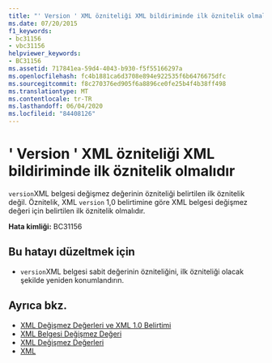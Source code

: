 ```yaml
---
title: "' Version ' XML özniteliği XML bildiriminde ilk öznitelik olmalıdır"
ms.date: 07/20/2015
f1_keywords:
- bc31156
- vbc31156
helpviewer_keywords:
- BC31156
ms.assetid: 717841ea-59d4-4043-b930-f5f55166297a
ms.openlocfilehash: fc4b1881ca6d3708e894e922535f6b6476675dfc
ms.sourcegitcommit: f8c270376ed905f6a8896ce0fe25b4f4b38ff498
ms.translationtype: MT
ms.contentlocale: tr-TR
ms.lasthandoff: 06/04/2020
ms.locfileid: "84408126"
---
```

# <a name="xml-attribute-version-must-be-the-first-attribute-in-xml-declaration"></a>' Version ' XML özniteliği XML bildiriminde ilk öznitelik olmalıdır
`version`XML belgesi değişmez değerinin özniteliği belirtilen ilk öznitelik değil. Öznitelik, XML `version` 1,0 belirtimine göre XML belgesi değişmez değeri için belirtilen ilk öznitelik olmalıdır.  
  
 **Hata kimliği:** BC31156  
  
## <a name="to-correct-this-error"></a>Bu hatayı düzeltmek için  
  
- `version`XML belgesi sabit değerinin özniteliğini, ilk özniteliği olacak şekilde yeniden konumlandırın.  
  
## <a name="see-also"></a>Ayrıca bkz.

- [XML Değişmez Değerleri ve XML 1.0 Belirtimi](../programming-guide/language-features/xml/xml-literals-and-the-xml-1-0-specification.md)
- [XML Belgesi Değişmez Değeri](../language-reference/xml-literals/xml-document-literal.md)
- [XML Değişmez Değerleri](../language-reference/xml-literals/index.md)
- [XML](../programming-guide/language-features/xml/index.md)
